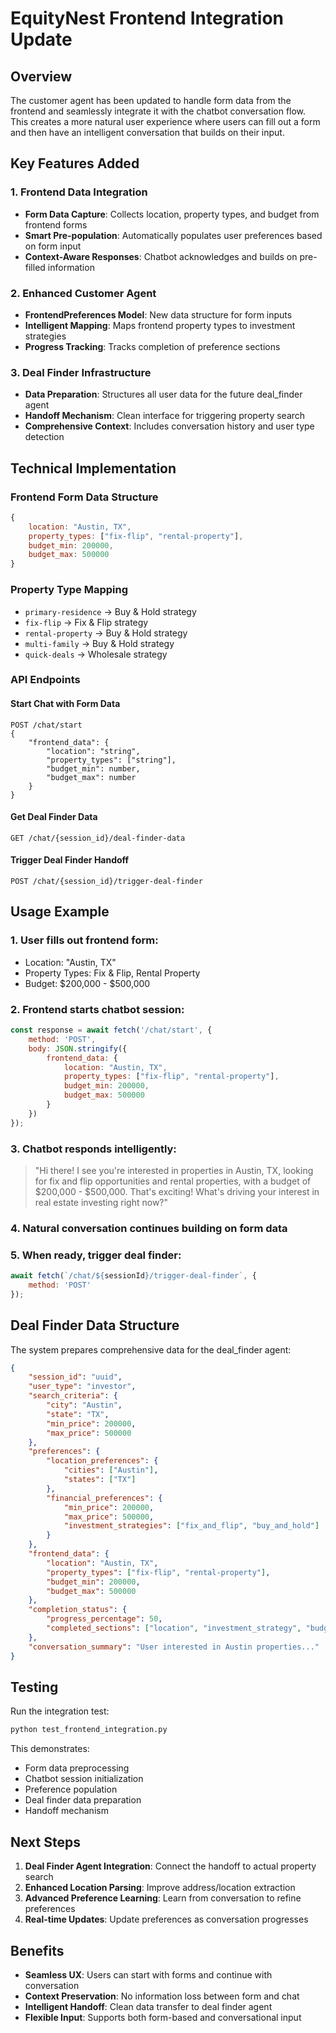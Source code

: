 # EquityNest Frontend Integration Update

## Overview

The customer agent has been updated to handle form data from the frontend and seamlessly integrate it with the chatbot conversation flow. This creates a more natural user experience where users can fill out a form and then have an intelligent conversation that builds on their input.

## Key Features Added

### 1. Frontend Data Integration
- **Form Data Capture**: Collects location, property types, and budget from frontend forms
- **Smart Pre-population**: Automatically populates user preferences based on form input
- **Context-Aware Responses**: Chatbot acknowledges and builds on pre-filled information

### 2. Enhanced Customer Agent
- **FrontendPreferences Model**: New data structure for form inputs
- **Intelligent Mapping**: Maps frontend property types to investment strategies
- **Progress Tracking**: Tracks completion of preference sections

### 3. Deal Finder Infrastructure
- **Data Preparation**: Structures all user data for the future deal_finder agent
- **Handoff Mechanism**: Clean interface for triggering property search
- **Comprehensive Context**: Includes conversation history and user type detection

## Technical Implementation

### Frontend Form Data Structure
```javascript
{
    location: "Austin, TX",
    property_types: ["fix-flip", "rental-property"],
    budget_min: 200000,
    budget_max: 500000
}
```

### Property Type Mapping
- `primary-residence` → Buy & Hold strategy
- `fix-flip` → Fix & Flip strategy  
- `rental-property` → Buy & Hold strategy
- `multi-family` → Buy & Hold strategy
- `quick-deals` → Wholesale strategy

### API Endpoints

#### Start Chat with Form Data
```
POST /chat/start
{
    "frontend_data": {
        "location": "string",
        "property_types": ["string"],
        "budget_min": number,
        "budget_max": number
    }
}
```

#### Get Deal Finder Data
```
GET /chat/{session_id}/deal-finder-data
```

#### Trigger Deal Finder Handoff
```
POST /chat/{session_id}/trigger-deal-finder
```

## Usage Example

### 1. User fills out frontend form:
- Location: "Austin, TX"
- Property Types: Fix & Flip, Rental Property
- Budget: $200,000 - $500,000

### 2. Frontend starts chatbot session:
```javascript
const response = await fetch('/chat/start', {
    method: 'POST',
    body: JSON.stringify({
        frontend_data: {
            location: "Austin, TX",
            property_types: ["fix-flip", "rental-property"],
            budget_min: 200000,
            budget_max: 500000
        }
    })
});
```

### 3. Chatbot responds intelligently:
> "Hi there! I see you're interested in properties in Austin, TX, looking for fix and flip opportunities and rental properties, with a budget of $200,000 - $500,000. That's exciting! What's driving your interest in real estate investing right now?"

### 4. Natural conversation continues building on form data

### 5. When ready, trigger deal finder:
```javascript
await fetch(`/chat/${sessionId}/trigger-deal-finder`, {
    method: 'POST'
});
```

## Deal Finder Data Structure

The system prepares comprehensive data for the deal_finder agent:

```json
{
    "session_id": "uuid",
    "user_type": "investor",
    "search_criteria": {
        "city": "Austin",
        "state": "TX",
        "min_price": 200000,
        "max_price": 500000
    },
    "preferences": {
        "location_preferences": {
            "cities": ["Austin"],
            "states": ["TX"]
        },
        "financial_preferences": {
            "min_price": 200000,
            "max_price": 500000,
            "investment_strategies": ["fix_and_flip", "buy_and_hold"]
        }
    },
    "frontend_data": {
        "location": "Austin, TX",
        "property_types": ["fix-flip", "rental-property"],
        "budget_min": 200000,
        "budget_max": 500000
    },
    "completion_status": {
        "progress_percentage": 50,
        "completed_sections": ["location", "investment_strategy", "budget"]
    },
    "conversation_summary": "User interested in Austin properties..."
}
```

## Testing

Run the integration test:
```bash
python test_frontend_integration.py
```

This demonstrates:
- Form data preprocessing
- Chatbot session initialization
- Preference population
- Deal finder data preparation
- Handoff mechanism

## Next Steps

1. **Deal Finder Agent Integration**: Connect the handoff to actual property search
2. **Enhanced Location Parsing**: Improve address/location extraction
3. **Advanced Preference Learning**: Learn from conversation to refine preferences
4. **Real-time Updates**: Update preferences as conversation progresses

## Benefits

- **Seamless UX**: Users can start with forms and continue with conversation
- **Context Preservation**: No information loss between form and chat
- **Intelligent Handoff**: Clean data transfer to deal finder agent
- **Flexible Input**: Supports both form-based and conversational input